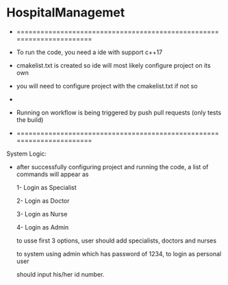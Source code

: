 # HospitalManagemet
* ======================================================================
* To run the code, you need a ide with support c++17
* cmakelist.txt is created so ide will most likely configure project on its own
* you will need to configure project with the cmakelist.txt if not so

*
* Running on workflow is being triggered by push pull requests (only tests the build)
* ======================================================================
  
System Logic:

* after successfully configuring project and running the code, a list of commands
  will appear as
  
  1- Login as Specialist
  
  2- Login as Doctor
  
  3- Login as Nurse
  
  4- Login as Admin
  
  to usse first 3 options, user should add specialists, doctors and nurses
  
  to system using admin which has password of 1234, to login as personal user
  
  should input his/her id number.
